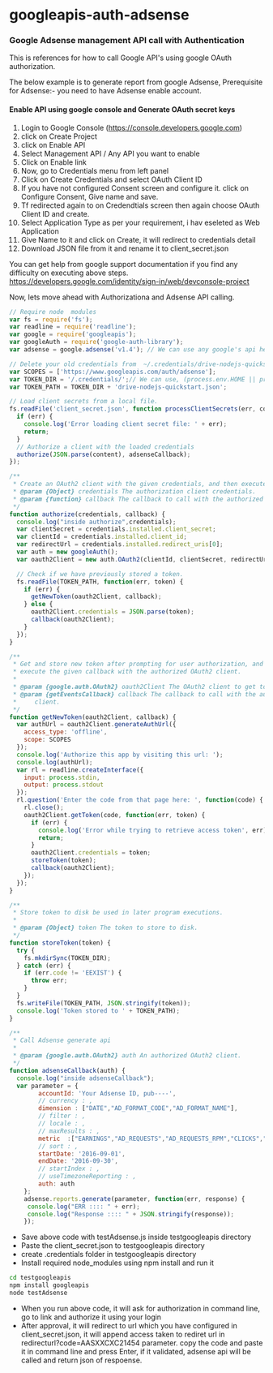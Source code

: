 # googleapis-auth-adsense

### Google Adsense management API call with Authentication
This is references for how to call Google API's using google OAuth authorization.

The below example is to generate report from google Adsense, Prerequisite for Adsense:- you need to have Adsense enable account.

#### Enable API using google console and Generate OAuth secret keys
1. Login to Google Console (https://console.developers.google.com)
2. click on Create Project
3. click on Enable API
4. Select Management API / Any API you want to enable
5. Click on Enable link
6. Now, go to Credentials menu from left panel
7. Click on Create Credentials and select OAuth Client ID
8. If you have not configured Consent screen and configure it. click on Configure Consent, Give name and save.
9. Tf redirected again to on Credendtials screen then again choose OAuth Client ID and create.
10. Select Application Type as per your requirement, i hav eseleted as Web Application
11. Give Name to it and click on Create, it will redirect to credentials detail
12. Download JSON file from it and rename it to client_secret.json

You can get help from google support documentation if you find any difficulty on executing above steps.
https://developers.google.com/identity/sign-in/web/devconsole-project

Now, lets move ahead with Authorizationa and Adsense API calling.

```javascript
// Require node  modules
var fs = require('fs');
var readline = require('readline');
var google = require('googleapis');
var googleAuth = require('google-auth-library');
var adsense = google.adsense('v1.4'); // We can use any google's api here [https://github.com/google/google-api-nodejs-client/tree/master/apis]

// Delete your old credentials from  ~/.credentials/drive-nodejs-quickstart.json if modifying scope
var SCOPES = ['https://www.googleapis.com/auth/adsense'];
var TOKEN_DIR = '/.credentials/';// We can use, (process.env.HOME || process.env.HOMEPATH || process.env.USERPROFILE)
var TOKEN_PATH = TOKEN_DIR + 'drive-nodejs-quickstart.json';

// Load client secrets from a local file.
fs.readFile('client_secret.json', function processClientSecrets(err, content) {
  if (err) {
    console.log('Error loading client secret file: ' + err);
    return;
  }
  // Authorize a client with the loaded credentials
  authorize(JSON.parse(content), adsenseCallback);
});

/**
 * Create an OAuth2 client with the given credentials, and then execute the given callback function.
 * @param {Object} credentials The authorization client credentials.
 * @param {function} callback The callback to call with the authorized client.
 */
function authorize(credentials, callback) {
  console.log("inside authorize",credentials);
  var clientSecret = credentials.installed.client_secret;
  var clientId = credentials.installed.client_id;
  var redirectUrl = credentials.installed.redirect_uris[0];
  var auth = new googleAuth();
  var oauth2Client = new auth.OAuth2(clientId, clientSecret, redirectUrl);

  // Check if we have previously stored a token.
  fs.readFile(TOKEN_PATH, function(err, token) {
    if (err) {
      getNewToken(oauth2Client, callback);
    } else {
      oauth2Client.credentials = JSON.parse(token);
      callback(oauth2Client);
    }
  });
}

/**
 * Get and store new token after prompting for user authorization, and then
 * execute the given callback with the authorized OAuth2 client.
 *
 * @param {google.auth.OAuth2} oauth2Client The OAuth2 client to get token for.
 * @param {getEventsCallback} callback The callback to call with the authorized
 *     client.
 */
function getNewToken(oauth2Client, callback) {
  var authUrl = oauth2Client.generateAuthUrl({
    access_type: 'offline',
    scope: SCOPES
  });
  console.log('Authorize this app by visiting this url: ');
  console.log(authUrl);
  var rl = readline.createInterface({
    input: process.stdin,
    output: process.stdout
  });
  rl.question('Enter the code from that page here: ', function(code) {
    rl.close();
    oauth2Client.getToken(code, function(err, token) {
      if (err) {
        console.log('Error while trying to retrieve access token', err);
        return;
      }
      oauth2Client.credentials = token;
      storeToken(token);
      callback(oauth2Client);
    });
  });
}

/**
 * Store token to disk be used in later program executions.
 *
 * @param {Object} token The token to store to disk.
 */
function storeToken(token) {
  try {
    fs.mkdirSync(TOKEN_DIR);
  } catch (err) {
    if (err.code != 'EEXIST') {
      throw err;
    }
  }
  fs.writeFile(TOKEN_PATH, JSON.stringify(token));
  console.log('Token stored to ' + TOKEN_PATH);
}

/**
 * Call Adsense generate api
 *
 * @param {google.auth.OAuth2} auth An authorized OAuth2 client.
 */
function adsenseCallback(auth) {
  console.log("inside adsenseCallback");
  var parameter = {
        accountId: 'Your Adsense ID, pub----',
        // currency : ,
        dimension : ["DATE","AD_FORMAT_CODE","AD_FORMAT_NAME"],
        // filter : ,
        // locale : ,
        // maxResults : ,
        metric  :["EARNINGS","AD_REQUESTS","AD_REQUESTS_RPM","CLICKS","COST_PER_CLICK","INDIVIDUAL_AD_IMPRESSIONS_RPM"] ,
        // sort : ,
        startDate: '2016-09-01',
        endDate: '2016-09-30',
        // startIndex : ,
        // useTimezoneReporting : ,
        auth: auth
    };
    adsense.reports.generate(parameter, function(err, response) {
     console.log("ERR :::: " + err);
     console.log("Response :::: " + JSON.stringify(response));
    });
```

* Save above code with testAdsense.js inside testgoogleapis directory
* Paste the client_secret.json to testgoogleapis directory
* create .credentials folder in testgoogleapis directory
* Install required node_modules using npm install and run it
```sh
cd testgoogleapis
npm install googleapis
node testAdsense
```
* When you run above code, it will ask for authorization in command line, go to link and authorize it using your login
* After approval, it will redirect to url which you have configured in client_secret.json, it will append access taken to rediret url in redirecturl?code=AASXXCXC21454 parameter. copy the code and paste it in command line and press Enter, if it validated, adsense api will be called and return json of respoense.
